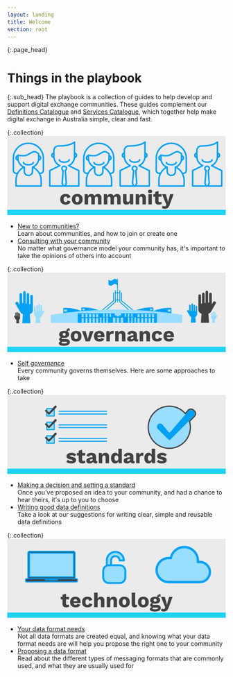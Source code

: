 ```yaml
---
layout: landing
title: Welcome
section: root
---
```


{:.page_head}
# Things in the playbook

{:.sub_head}
The playbook is a collection of guides to help develop and support digital exchange communities.
These guides complement our [Definitions Catalogue](https://definitions.ausdx.tk) and [Services Catalogue](https://services.ausdx.tk), which together help make digital exchange in Australia simple, clear and fast.


{:.collection}
![Community](img/community.svg)
- [New to communities?](community.html)<br/>Learn about communities, and how to join or create one
- [Consulting with your community](consult.html)<br/>No matter what governance model your community has, it's important to take the opinions of others into account

{:.collection}
![Governance](img/governance.svg)
- [Self governance](governance.html)<br/>Every community governs themselves. Here are some approaches to take

{:.collection}
![Standards](img/standards.svg)
- [Making a decision and setting a standard](decisions.html)<br/>Once you've proposed an idea to your community, and had a chance to hear theirs, it's up to you to choose
- [Writing good data definitions](definitions.html)<br/>Take a look at our suggestions for writing clear, simple and reusable data definitions

{:.collection}
![Technology](img/technology.svg)
- [Your data format needs ](format_needs.html)<br/>Not all data formats are created equal, and knowing what your data format needs are will help you propose the right one to your community
- [Proposing a data format](format.html)<br/>Read about the different types of messaging formats that are commonly used, and what they are usually used for
